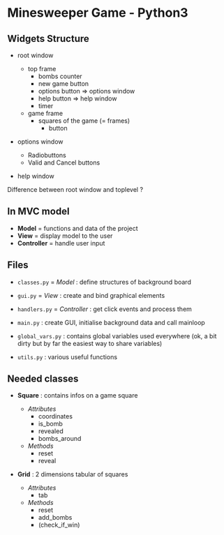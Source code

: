 Minesweeper Game - Python3
==========================

Widgets Structure
-----------------

- root window
	- top frame
		- bombs counter
		- new game button
		- options button => options window
		- help button => help window
		- timer
	- game frame
		- squares of the game (= frames)
			- button

- options window
	- Radiobuttons
	- Valid and Cancel buttons

- help window

Difference between root window and toplevel ?

In MVC model
------------
- **Model** = functions and data of the project
- **View** = display model to the user
- **Controller** = handle user input

Files
-----
- `classes.py` = *Model* : define structures of background board
- `gui.py` = *View* : create and bind graphical elements
- `handlers.py` = *Controller* : get click events and process them

- `main.py` : create GUI, initialise background data and call mainloop
- `global_vars.py` : contains global variables used everywhere (ok, a bit dirty but by far the easiest way to share variables)
- `utils.py` : various useful functions

Needed classes
--------------
- **Square** : contains infos on a game square
	- *Attributes*
		- coordinates
		- is_bomb
		- revealed
		- bombs_around
	- *Methods*
		- reset
		- reveal

- **Grid** : 2 dimensions tabular of squares
	- *Attributes*
		- tab
	- *Methods*
		- reset
		- add_bombs
		- (check_if_win)
	
